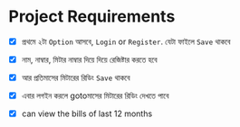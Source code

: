 # Project Requirements


* [x] প্রথমে ২টা `Option` আসবে, `Login` or `Register`. যেটা ফাইলে `Save` থাকবে

* [x] নাম, নাম্বার, মিটার নাম্বার দিয়ে দিয়ে রেজিষ্টার করতে হবে

* [x] আর প্রতিমাসের মিটারের রিডিং `Save` থাকবে

* [x] এবার লগইন করলে gotoমাসের মিটারের রিডিং দেখতে পাবে

* [x] can view the bills of last 12 months